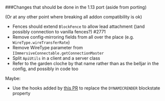 ###Changes that should be done in the 1.13 port (aside from porting)

(Or at any other point where breaking all addon compatibility is ok)

 - Fences should extend `BlockFence` to allow lead attachment ()and possibly connection to vanilla fences?) #2771
 - Remove config-mirroring fields from all over the place (e.g. `WireType.wireTransferRate`)
 - Remove WireType parameter from ``IImmersiveConnectable.getConnectionMaster``
 - Split `ApiUtils` in a client and a server class
 - Refer to the garden cloche by that name rather than as the belljar in the config, and possibly in code too
 
Maybe:
 - Use the hooks added by [this PR](https://github.com/MinecraftForge/MinecraftForge/pull/6010) to replace the `DYNAMICRENDER` blockstate property